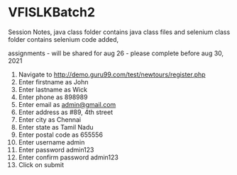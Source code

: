 # VFISLKBatch2

Session Notes, java class folder contains java class files and selenium class folder contains selenium code added,


assignments - will be shared for aug 26 - please complete before aug 30, 2021


1.	Navigate to http://demo.guru99.com/test/newtours/register.php
2.	Enter firstname as John
3.	Enter lastname as Wick
4.	Enter phone as 898989
5.	Enter email as admin@gmail.com
6.	Enter address as #89, 4th street 
7.	Enter city as Chennai 
8.	Enter state as Tamil Nadu
9.	Enter postal code as 655556
10.	Enter username admin
11.	Enter password admin123
12.	Enter confirm password admin123
13.	Click on submit 
